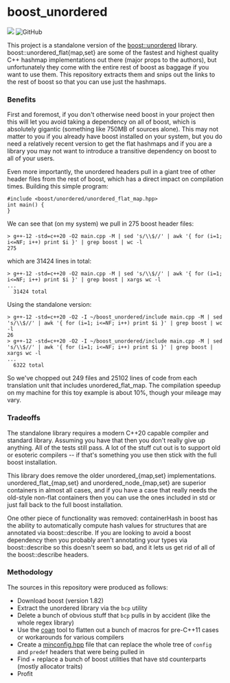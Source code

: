 # boost_unordered
![](https://github.com/MikePopoloski/boost_unordered/actions/workflows/build.yml/badge.svg)
![GitHub](https://img.shields.io/github/license/MikePopoloski/boost_unordered)

This project is a standalone version of the [boost::unordered](https://github.com/boostorg/unordered) library. boost::unordered_flat{map,set} are some of the fastest and highest quality C++ hashmap implementations out there (major props to the authors), but unfortunately they come with the entire rest of boost as baggage if you want to use them. This repository extracts them and snips out the links to the rest of boost so that you can use just the hashmaps.

### Benefits
First and foremost, if you don't otherwise need boost in your project then this will let you avoid taking a dependency on all of boost, which is absolutely gigantic (something like 750MB of sources alone). This may not matter to you if you already have boost installed on your system, but you do need a relatively recent version to get the flat hashmaps and if you are a library you may not want to introduce a transitive dependency on boost to all of your users.

Even more importantly, the unordered headers pull in a giant tree of other header files from the rest of boost, which has a direct impact on compilation times. Building this simple program:
```
#include <boost/unordered/unordered_flat_map.hpp>
int main() {
}
```

We can see that (on my system) we pull in 275 boost header files:
```
> g++-12 -std=c++20 -O2 main.cpp -M | sed 's/\\$//' | awk '{ for (i=1; i<=NF; i++) print $i }' | grep boost | wc -l
275
```
which are 31424 lines in total:
```
> g++-12 -std=c++20 -O2 main.cpp -M | sed 's/\\$//' | awk '{ for (i=1; i<=NF; i++) print $i }' | grep boost | xargs wc -l
...
  31424 total
```

Using the standalone version:
```
> g++-12 -std=c++20 -O2 -I ~/boost_unordered/include main.cpp -M | sed 's/\\$//' | awk '{ for (i=1; i<=NF; i++) print $i }' | grep boost | wc -l
26
> g++-12 -std=c++20 -O2 -I ~/boost_unordered/include main.cpp -M | sed 's/\\$//' | awk '{ for (i=1; i<=NF; i++) print $i }' | grep boost | xargs wc -l
...
  6322 total
```

So we've chopped out 249 files and 25102 lines of code from each translation unit that includes unordered_flat_map. The compilation speedup on my machine for this toy example is about 10%, though your mileage may vary.

### Tradeoffs
The standalone library requires a modern C++20 capable compiler and standard library. Assuming you have that then you don't really give up anything. All of the tests still pass. A lot of the stuff cut out is to support old or esoteric compilers -- if that's something you use then stick with the full boost installation.

This library does remove the older unordered_{map,set} implementations. unordered_flat_{map,set} and unordered_node_{map,set} are superior containers in almost all cases, and if you have a case that really needs the old-style non-flat containers then you can use the ones included in std or just fall back to the full boost installation.

One other piece of functionality was removed: containerHash in boost has the ability to automatically compute hash values for structures that are annotated via boost::describe. If you are looking to avoid a boost dependency then you probably aren't annotating your types via boost::describe so this doesn't seem so bad, and it lets us get rid of all of the boost::describe headers.

### Methodology
The sources in this repository were produced as follows:
- Download boost (version 1.82)
- Extract the unordered library via the `bcp` utility
- Delete a bunch of obvious stuff that `bcp` pulls in by accident (like the whole regex library)
- Use the [coan](https://coan2.sourceforge.net/) tool to flatten out a bunch of macros for pre-C++11 cases or workarounds for various compilers
- Create a [minconfig.hpp](https://github.com/MikePopoloski/boost_unordered/blob/master/include/boost/minconfig.hpp) file that can replace the whole tree of `config` and `predef` headers that were being pulled in
- Find + replace a bunch of boost utilities that have std counterparts (mostly allocator traits)
- Profit
